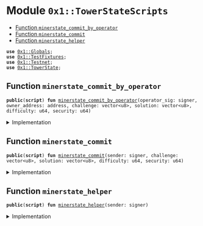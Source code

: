 
<a name="0x1_TowerStateScripts"></a>

# Module `0x1::TowerStateScripts`



-  [Function `minerstate_commit_by_operator`](#0x1_TowerStateScripts_minerstate_commit_by_operator)
-  [Function `minerstate_commit`](#0x1_TowerStateScripts_minerstate_commit)
-  [Function `minerstate_helper`](#0x1_TowerStateScripts_minerstate_helper)


<pre><code><b>use</b> <a href="Globals.md#0x1_Globals">0x1::Globals</a>;
<b>use</b> <a href="TestFixtures.md#0x1_TestFixtures">0x1::TestFixtures</a>;
<b>use</b> <a href="Testnet.md#0x1_Testnet">0x1::Testnet</a>;
<b>use</b> <a href="TowerState.md#0x1_TowerState">0x1::TowerState</a>;
</code></pre>



<a name="0x1_TowerStateScripts_minerstate_commit_by_operator"></a>

## Function `minerstate_commit_by_operator`



<pre><code><b>public</b>(<b>script</b>) <b>fun</b> <a href="ol_miner_state.md#0x1_TowerStateScripts_minerstate_commit_by_operator">minerstate_commit_by_operator</a>(operator_sig: signer, owner_address: address, challenge: vector&lt;u8&gt;, solution: vector&lt;u8&gt;, difficulty: u64, security: u64)
</code></pre>



<details>
<summary>Implementation</summary>


<pre><code><b>public</b>(<b>script</b>) <b>fun</b> <a href="ol_miner_state.md#0x1_TowerStateScripts_minerstate_commit_by_operator">minerstate_commit_by_operator</a>(
    operator_sig: signer,
    owner_address: address,
    challenge: vector&lt;u8&gt;,
    solution: vector&lt;u8&gt;,
    difficulty: u64,
    security: u64,
) {
    <b>let</b> proof = <a href="TowerState.md#0x1_TowerState_create_proof_blob">TowerState::create_proof_blob</a>(
        challenge,
        solution,
        difficulty,
        security,
    );

    <a href="TowerState.md#0x1_TowerState_commit_state_by_operator">TowerState::commit_state_by_operator</a>(&operator_sig, owner_address, proof);
}
</code></pre>



</details>

<a name="0x1_TowerStateScripts_minerstate_commit"></a>

## Function `minerstate_commit`



<pre><code><b>public</b>(<b>script</b>) <b>fun</b> <a href="ol_miner_state.md#0x1_TowerStateScripts_minerstate_commit">minerstate_commit</a>(sender: signer, challenge: vector&lt;u8&gt;, solution: vector&lt;u8&gt;, difficulty: u64, security: u64)
</code></pre>



<details>
<summary>Implementation</summary>


<pre><code><b>public</b>(<b>script</b>) <b>fun</b> <a href="ol_miner_state.md#0x1_TowerStateScripts_minerstate_commit">minerstate_commit</a>(
    sender: signer,
    challenge: vector&lt;u8&gt;,
    solution: vector&lt;u8&gt;,
    difficulty: u64,
    security: u64,
) {
    <b>let</b> proof = <a href="TowerState.md#0x1_TowerState_create_proof_blob">TowerState::create_proof_blob</a>(
        challenge,
        solution,
        difficulty,
        security,
    );

    <a href="TowerState.md#0x1_TowerState_commit_state">TowerState::commit_state</a>(&sender, proof);
}
</code></pre>



</details>

<a name="0x1_TowerStateScripts_minerstate_helper"></a>

## Function `minerstate_helper`



<pre><code><b>public</b>(<b>script</b>) <b>fun</b> <a href="ol_miner_state.md#0x1_TowerStateScripts_minerstate_helper">minerstate_helper</a>(sender: signer)
</code></pre>



<details>
<summary>Implementation</summary>


<pre><code><b>public</b>(<b>script</b>) <b>fun</b> <a href="ol_miner_state.md#0x1_TowerStateScripts_minerstate_helper">minerstate_helper</a>(sender: signer) {
    <b>assert</b>(<a href="Testnet.md#0x1_Testnet_is_testnet">Testnet::is_testnet</a>(), 01);

    <a href="TowerState.md#0x1_TowerState_test_helper_init_miner">TowerState::test_helper_init_miner</a>(
        &sender,
        <a href="TestFixtures.md#0x1_TestFixtures_alice_0_easy_chal">TestFixtures::alice_0_easy_chal</a>(),
        <a href="TestFixtures.md#0x1_TestFixtures_alice_0_easy_sol">TestFixtures::alice_0_easy_sol</a>(),
        <a href="Globals.md#0x1_Globals_get_difficulty">Globals::get_difficulty</a>(),
        <a href="Globals.md#0x1_Globals_get_min_vdf_security">Globals::get_min_vdf_security</a>(),
    );
}
</code></pre>



</details>


[//]: # ("File containing references which can be used from documentation")
[ACCESS_CONTROL]: https://github.com/diem/dip/blob/main/dips/dip-2.md
[ROLE]: https://github.com/diem/dip/blob/main/dips/dip-2.md#roles
[PERMISSION]: https://github.com/diem/dip/blob/main/dips/dip-2.md#permissions
